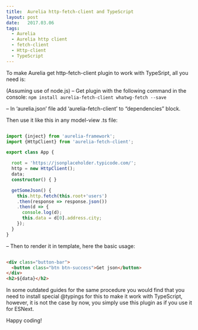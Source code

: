 ```yaml
---
title:  Aurelia http-fetch-client and TypeScript
layout: post
date:   2017.03.06
tags:
  - Aurelia
  - Aurelia http client
  - fetch-client
  - Http-client
  - TypeScript
---
```


To make Aurelia get http-fetch-client plugin to work with TypeSript, all you need is:

(Assuming use of node.js)
– Get plugin with the following command in the console:
`npm install aurelia-fetch-client whatwg-fetch --save`

– In ‘aurelia.json’ file add ‘aurelia-fetch-client’  to “dependencies” block.

Then use it like this in any model-view .ts file:

```typescript

import {inject} from 'aurelia-framework';
import {HttpClient} from 'aurelia-fetch-client';

export class App {

  root = 'https://jsonplaceholder.typicode.com/';
  http = new HttpClient();
  data;
  constructor() { }

  getSomeJson() {
    this.http.fetch(this.root+'users')
    .then(response => response.json())
    .then(d => {
      console.log(d);
      this.data = d[0].address.city;
    });
  }
}
```

– Then to render it in template, here the basic usage:

```html

<div class="button-bar">
  <button class="btn btn-success">Get json</button>
</div>
<h2>${data}</h2>
```

In some outdated guides for the same procedure you would find that you need to install special @typings for this to make it work with TypeScript, however, it is not the case by now, you simply use this plugin as if you use it for ESNext.

Happy coding!
